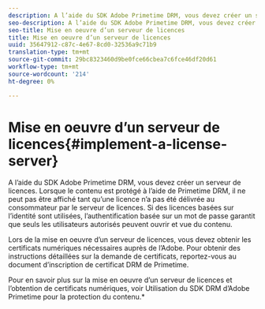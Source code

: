 ```yaml
---
description: A l’aide du SDK Adobe Primetime DRM, vous devez créer un serveur de licences. Lorsque le contenu est protégé à l’aide de Primetime DRM, il ne peut pas être affiché tant qu’une licence n’a pas été délivrée au consommateur par le serveur de licences. Si des licences basées sur l’identité sont utilisées, l’authentification basée sur un mot de passe garantit que seuls les utilisateurs autorisés peuvent ouvrir et vue du contenu.
seo-description: A l’aide du SDK Adobe Primetime DRM, vous devez créer un serveur de licences. Lorsque le contenu est protégé à l’aide de Primetime DRM, il ne peut pas être affiché tant qu’une licence n’a pas été délivrée au consommateur par le serveur de licences. Si des licences basées sur l’identité sont utilisées, l’authentification basée sur un mot de passe garantit que seuls les utilisateurs autorisés peuvent ouvrir et vue du contenu.
seo-title: Mise en oeuvre d’un serveur de licences
title: Mise en oeuvre d’un serveur de licences
uuid: 35647912-c87c-4e67-8cd0-32536a9c71b9
translation-type: tm+mt
source-git-commit: 29bc8323460d9be0fce66cbea7c6fce46df20d61
workflow-type: tm+mt
source-wordcount: '214'
ht-degree: 0%

---
```



# Mise en oeuvre d’un serveur de licences{#implement-a-license-server}

A l’aide du SDK Adobe Primetime DRM, vous devez créer un serveur de licences. Lorsque le contenu est protégé à l’aide de Primetime DRM, il ne peut pas être affiché tant qu’une licence n’a pas été délivrée au consommateur par le serveur de licences. Si des licences basées sur l’identité sont utilisées, l’authentification basée sur un mot de passe garantit que seuls les utilisateurs autorisés peuvent ouvrir et vue du contenu.

Lors de la mise en oeuvre d’un serveur de licences, vous devez obtenir les certificats numériques nécessaires auprès de l’Adobe. Pour obtenir des instructions détaillées sur la demande de certificats, reportez-vous au document d’inscription de certificat DRM de Primetime.

Pour en savoir plus sur la mise en oeuvre d’un serveur de licences et l’obtention de certificats numériques, voir Utilisation du SDK DRM d’Adobe Primetime pour la protection du contenu.*
